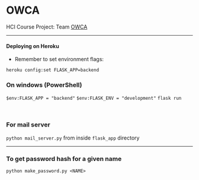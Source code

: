 # OWCA
HCI Course Project: Team [OWCA](https://phineasandferb.fandom.com/wiki/Organization_Without_a_Cool_Acronym)

<hr/>

#### Deploying on Heroku

* Remember to set environment flags:

`heroku config:set FLASK_APP=backend`


### On windows (PowerShell)

`$env:FLASK_APP = "backend"`
`$env:FLASK_ENV = "development"`
`flask run`

<br/>

### For mail server

`python mail_server.py` from inside `flask_app` directory

<hr/>

### To get password hash for a given name

`python make_password.py <NAME>` 
